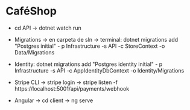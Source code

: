 # CaféShop


- cd API -> dotnet watch run 
- Migrations -> en carpeta de sln -> terminal: dotnet migrations add "Postgres initial" - p Infrastructure -s API -c StoreContext -o Data/Migrations
- Identity: dotnet migrations add "Postgres identity initial" - p Infrastructure -s API -c AppIdentityDbContext -o Identity/Migrations

- Stripe CLI -> stripe login -> stripe listen -f https://localhost:5001/api/payments/webhook
- Angular -> cd client -> ng serve
